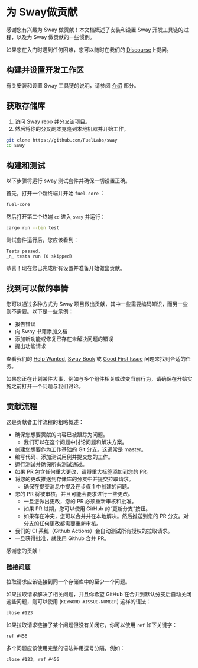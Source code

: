 # 为 Sway做贡献

感谢您有兴趣为 Sway 做贡献！本文档概述了安装和设置 Sway 开发工具链的过程，以及为 Sway 做贡献的一些惯例。

如果您在入门时遇到任何困难，您可以随时在我们的 [Discourse](https://forum.fuel.network/)上提问。

## 构建并设置开发工作区

有关安装和设置 Sway 工具链的说明，请参阅 [介绍](../introduction/index.md) 部分。

## 获取存储库

1. 访问 [Sway](https://github.com/FuelLabs/sway) repo 并分叉该项目。
2. 然后将你的分叉副本克隆到本地机器并开始工作。

```sh
git clone https://github.com/FuelLabs/sway
cd sway
```

## 构建和测试

以下步骤将运行 sway 测试套件并确保一切设置正确。

首先，打开一个新终端并开始 `fuel-core` ：

```sh
fuel-core
```

然后打开第二个终端 `cd` 进入 `sway` 并运行：

```sh
cargo run --bin test
```

测试套件运行后，您应该看到：

```console
Tests passed.
_n_ tests run (0 skipped)
```

恭喜！现在您已完成所有设置并准备开始做出贡献。

## 找到可以做的事情


您可以通过多种方式为 Sway 项目做出贡献，其中一些需要编码知识，而另一些则不需要。以下是一些示例：

- 报告错误
- 向 Sway 书籍添加文档
- 添加新功能或修复已存在未解决问题的错误
- 提出功能请求

查看我们的 [Help Wanted](https://github.com/FuelLabs/sway/issues?q=is%3Aopen+is%3Aissue+label%3A%22help+wanted%22), [Sway Book](https://github.com/FuelLabs/sway/issues?q=is%3Aopen+is%3Aissue+label%3A%22The+Sway+Book%22) 或 [Good First Issue](https://github.com/FuelLabs/sway/issues?q=is%3Aopen+is%3Aissue+label%3A%22good+first+issue%22) 问题来找到合适的任务。

如果您正在计划某件大事，例如与多个组件相关或改变当前行为，请确保在开始实施之前打开一个问题与我们讨论。

## 贡献流程

这是贡献者工作流程的粗略概述：

- 确保您想要贡献的内容已被跟踪为问题。
  - 我们可以在这个问题中讨论问题和解决方案。
- 创建您想要作为工作基础的 Git 分支。这通常是 master。
- 编写代码、添加测试用例并提交您的工作。
- 运行测试并确保所有测试通过。
- 如果 PR 包含任何重大更改，请将重大标签添加到您的 PR。
- 将您的更改推送到存储库的分支中并提交拉取请求。
  - 确保在提交消息中提及在步骤 1 中创建的问题。
- 您的 PR 将被审核，并且可能会要求进行一些更改。
  - 一旦您做出更改，您的 PR 必须重新审核和批准。
  - 如果 PR 过期，您可以使用 GitHub 的“更新分支”按钮。
  -  如果存在冲突，您可以合并并在本地解决。然后推送到您的 PR 分支。对分支的任何更改都需要重新审核。
- 我们的 CI 系统（Github Actions）会自动测试所有授权的拉取请求。
- 一旦获得批准，就使用 Github 合并 PR。

感谢您的贡献！

### 链接问题

拉取请求应该链接到同一个存储库中的至少一个问题。

如果拉取请求解决了相关问题，并且你希望 GitHub 在合并到默认分支后自动关闭这些问题，则可以使用 (`KEYWORD #ISSUE-NUMBER`) 这样的语法：

```markdown
close #123
```

如果拉取请求链接了某个问题但没有关闭它，你可以使用 `ref` 如下关键字：

```markdown
ref #456
```

多个问题应该使用完整的语法并用逗号分隔，例如：
```markdown
close #123, ref #456
```
